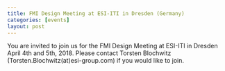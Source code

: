 ```yaml
---
title: FMI Design Meeting at ESI-ITI in Dresden (Germany)
categories: [events]
layout: post
---
```


You are invited to join us for the FMI Design Meeting at ESI-ITI in Dresden April 4th and 5th, 2018. Please contact Torsten Blochwitz (Torsten.Blochwitz(at)esi-group.com) if you would like to join.
